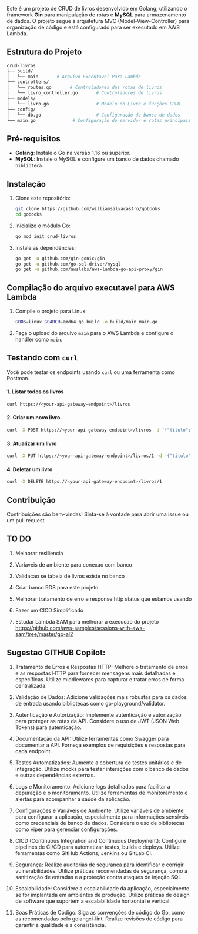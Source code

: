 
Este é um projeto de CRUD de livros desenvolvido em Golang, utilizando o framework **Gin** para manipulação de rotas e **MySQL** para armazenamento de dados. O projeto segue a arquitetura MVC (Model-View-Controller) para organização de código e está configurado para ser executado em AWS Lambda.

## Estrutura do Projeto

```bash
crud-livros
├── build/
│   └── main       # Arquivo Executavel Para Lambda
├── controllers/
│   └── routes.go       # Controladores das rotas de livros
│   └── livro_controller.go       # Controladores de livros
├── models/
│   └── livro.go                  # Modelo do Livro e funções CRUD
├── config/
│   └── db.go                     # Configuração do banco de dados
└── main.go              # Configuração do servidor e rotas principais                      
```

## Pré-requisitos

- **Golang**: Instale o Go na versão 1.16 ou superior.
- **MySQL**: Instale o MySQL e configure um banco de dados chamado `biblioteca`.

## Instalação

1. Clone este repositório:
   ```bash
   git clone https://github.com/williamsilvacastro/gobooks
   cd gobooks
   ```

2. Inicialize o módulo Go:
   ```bash
   go mod init crud-livros
   ```

3. Instale as dependências:
   ```bash
   go get -u github.com/gin-gonic/gin
   go get -u github.com/go-sql-driver/mysql
   go get -u github.com/awslabs/aws-lambda-go-api-proxy/gin
   ```

## Compilação do arquivo executavel para AWS Lambda

1. Compile o projeto para Linux:
   ```bash
   GOOS=linux GOARCH=amd64 go build -o build/main main.go
   ```

2. Faça o upload do arquivo `main` para o AWS Lambda e configure o handler como `main`.

## Testando com `curl`

Você pode testar os endpoints usando `curl` ou uma ferramenta como Postman.

#### 1. Listar todos os livros
```bash
curl https://<your-api-gateway-endpoint>/livros
```

#### 2. Criar um novo livro
```bash
curl -X POST https://<your-api-gateway-endpoint>/livros -d '{"titulo":"Livro Exemplo", "autor":"Autor Exemplo", "descricao":"Descrição exemplo"}' -H "Content-Type: application/json"
```

#### 3. Atualizar um livro
```bash
curl -X PUT https://<your-api-gateway-endpoint>/livros/1 -d '{"titulo":"Livro Atualizado", "autor":"Autor Atualizado", "descricao":"Nova descrição"}' -H "Content-Type: application/json"
```

#### 4. Deletar um livro
```bash
curl -X DELETE https://<your-api-gateway-endpoint>/livros/1
```

## Contribuição

Contribuições são bem-vindas! Sinta-se à vontade para abrir uma issue ou um pull request.


## TO DO

1.  Melhorar resiliencia 

2.  Variaveis de ambiente para conexao com banco

3.  Validacao se tabela de livros existe no banco

4.  Criar banco RDS para este projeto

5.  Melhorar tratamento de erro e response http status que estamos usando

6.  Fazer um CICD Simplificado

7.  Estudar Lambda SAM para melhorar a execucao do projeto
    https://github.com/aws-samples/sessions-with-aws-sam/tree/master/go-al2


## Sugestao GITHUB Copilot:

1.  Tratamento de Erros e Respostas HTTP:
Melhore o tratamento de erros e as respostas HTTP para fornecer mensagens mais detalhadas e específicas.
Utilize middlewares para capturar e tratar erros de forma centralizada.

2.  Validação de Dados:
Adicione validações mais robustas para os dados de entrada usando bibliotecas como go-playground/validator.

3.  Autenticação e Autorização:
Implemente autenticação e autorização para proteger as rotas da API.
Considere o uso de JWT (JSON Web Tokens) para autenticação.

4.  Documentação da API:
Utilize ferramentas como Swagger para documentar a API.
Forneça exemplos de requisições e respostas para cada endpoint.

5.  Testes Automatizados:
Aumente a cobertura de testes unitários e de integração.
Utilize mocks para testar interações com o banco de dados e outras dependências externas.

6.  Logs e Monitoramento:
Adicione logs detalhados para facilitar a depuração e o monitoramento.
Utilize ferramentas de monitoramento e alertas para acompanhar a saúde da aplicação.

7.  Configurações e Variáveis de Ambiente:
Utilize variáveis de ambiente para configurar a aplicação, especialmente para informações sensíveis como credenciais de banco de dados.
Considere o uso de bibliotecas como viper para gerenciar configurações.

8.  CICD (Continuous Integration and Continuous Deployment):
Configure pipelines de CI/CD para automatizar testes, builds e deploys.
Utilize ferramentas como GitHub Actions, Jenkins ou GitLab CI.

9.  Segurança:
Realize auditorias de segurança para identificar e corrigir vulnerabilidades.
Utilize práticas recomendadas de segurança, como a sanitização de entradas e a proteção contra ataques de injeção SQL.

10.  Escalabilidade:
Considere a escalabilidade da aplicação, especialmente se for implantada em ambientes de produção.
Utilize práticas de design de software que suportem a escalabilidade horizontal e vertical.

11.  Boas Práticas de Código:
Siga as convenções de código do Go, como as recomendadas pelo golangci-lint.
Realize revisões de código para garantir a qualidade e a consistência.